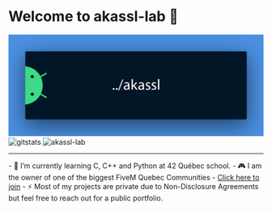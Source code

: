 # Welcome to akassl-lab 👋


<img src="https://raw.githubusercontent.com/akassl-lab/akassl-lab/master/banner/akassl.png" alt="akassl-lab"><br/>
<img src="https://github-readme-stats.vercel.app/api?username=akassl-lab&count_private=true&show_icons=true&theme=radical" alt="gitstats">
<img src="https://badge42.herokuapp.com/api/stats/nmallett?privacyEmail=false&privacyName=true&darkmode=true" alt="akassl-lab">
<hr>
- 🌱 I’m currently learning C, C++ and Python at 42 Québec school.
- 🎮 I am the owner of one of the biggest FiveM Quebec Communities - <a href="https://discord.gg/zealrp/">Click here to join</a>
- ⚡ Most of my projects are private due to Non-Disclosure Agreements but feel free to reach out for a public portfolio.